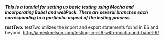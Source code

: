 ***This is a tutorial for setting up basic testing using Mocha and incorporating Babel and webPack. There are several branches each corresponding to a particular aspect of the testing process.***

***testTwo:***
testTwo utilizes the import and export statements found in ES and beyond.
http://jamesknelson.com/testing-in-es6-with-mocha-and-babel-6/
